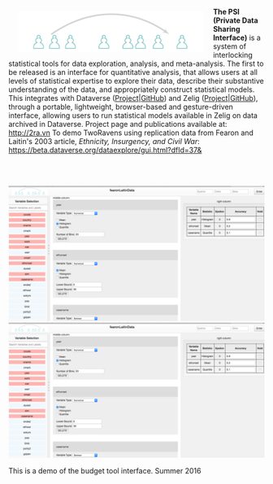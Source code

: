 <a href="http://datascience.iq.harvard.edu/tworavens"><img src="images/dpi2.png" align="left" height="80" vspace="8" hspace="18"></a> **The PSI (Private Data Sharing Interface)** is a system of interlocking statistical tools for data exploration, analysis, and meta-analysis.  The first to be released is an interface for quantitative analysis, that allows users at all levels of statistical expertise to explore their data, describe their substantive understanding of the data, and appropriately construct statistical models. This integrates with Dataverse ([Project](http://dataverse.org)|[GitHub](https://github.com/IQSS/dataverse)) and Zelig ([Project](http://zeligproject.org)|[GitHub](https://github.com/IQSS/Zelig)), through a portable, lightweight, browser-based and gesture-driven interface, allowing users to run statistical models available in Zelig on data archived in Dataverse.  Project page and publications available at: http://2ra.vn To demo TwoRavens using replication data from Fearon and Laitin's 2003 article, *Ethnicity, Insurgency, and Civil War*:
https://beta.dataverse.org/dataexplore/gui.html?dfId=37&

<br><br>

![Example Page](images/budgetTool_screenshot_august2016.png)
<img src="images/budgetTool_screenshot_august2016.png">

This is a demo of the budget tool interface.
Summer 2016
